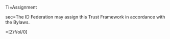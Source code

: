 Ti=Assignment

sec=The ID Federation may assign this Trust Framework in accordance with the Bylaws.

=[Z/f/ol/0]
